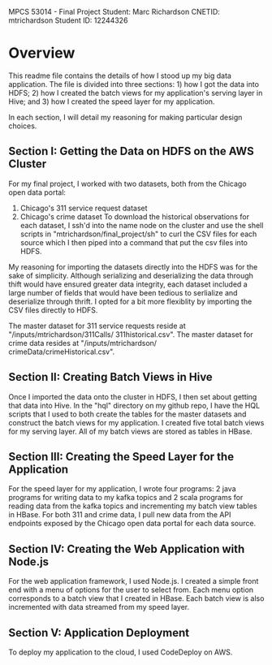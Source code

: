 MPCS 53014 - Final Project
Student: Marc Richardson
CNETID: mtrichardson
Student ID: 12244326

# Overview

This readme file contains the details of how I stood up my big data application. The file is
divided into three sections: 1) how I got the data into HDFS; 2) how I created the batch views
for my application's serving layer in Hive; and 3) how I created the speed layer for my 
application.

In each section, I will detail my reasoning for making particular design choices.

## Section I: Getting the Data on HDFS on the AWS Cluster

For my final project, I worked with two datasets, both from the Chicago open data portal:
1) Chicago's 311 service request dataset 
2) Chicago's crime dataset
To download the historical observations for each dataset, I ssh'd into the name node on the 
cluster and use the shell scripts in "mtrichardson/final_project/sh" to curl the CSV files 
for each source which I then piped into a command that put the csv files into HDFS.

My reasoning for importing the datasets directly into the HDFS was for the sake of simplicity.
Although serializing and deserializing the data through thift would have ensured greater data
integrity, each dataset included a large number of fields that would have been tedious to 
serlialize and deserialize through thrift. I opted for a bit more flexiblity by importing
the CSV files directly to HDFS.

The master dataset for 311 service requests reside at "/inputs/mtrichardson/311Calls/
311historical.csv". The master dataset for crime data resides at "/inputs/mtrichardson/
crimeData/crimeHistorical.csv".

## Section II: Creating Batch Views in Hive

Once I imported the data onto the cluster in HDFS, I then set about getting that data into 
Hive. In the "hql" directory on my github repo, I have the HQL scripts that I used to both 
create the tables for the master datasets and construct the batch views for my application. I 
created five total batch views for my serving layer. All of my batch views are stored as 
tables in HBase.

## Section III: Creating the Speed Layer for the Application

For the speed layer for my application, I wrote four programs: 2 java programs for writing 
data to my kafka topics and 2 scala programs for reading data from the kafka topics and
incrementing my batch view tables in HBase. For both 311 and crime data, I pull new data from
the API endpoints exposed by the Chicago open data portal for each data source.

## Section IV: Creating the Web Application with Node.js

For the web application framework, I used Node.js. I created a simple front end with a menu of
options for the user to select from. Each menu option corresponds to a batch view that I 
created in HBase. Each batch view is also incremented with data streamed from my speed layer.

## Section V: Application Deployment

To deploy my application to the cloud, I used CodeDeploy on AWS.
